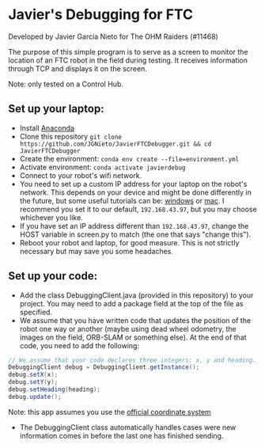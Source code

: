 # Javier's Debugging for FTC

Developed by Javier García Nieto for The OHM Raiders (#11468)

The purpose of this simple program is to serve as a screen to monitor the location of an FTC robot in the field during testing. It receives information through TCP and displays it on the screen.

Note: only tested on a Control Hub.

## Set up your laptop:
- Install [Anaconda](https://docs.anaconda.com/anaconda/install/index.html)
- Clone this repository `git clone https://github.com/JGNieto/JavierFTCDebugger.git && cd JavierFTCDebugger`
- Create the environment: `conda env create --file=environment.yml`
- Activate environment: `conda activate javierdebug`
- Connect to your robot's wifi network.
- You need to set up a custom IP address for your laptop on the robot's network. This depends on your device and might be done differently in the future, but some useful tutorials can be: [windows](https://www.trendnet.com/press/resource-library/how-to-set-static-ip-address) or [mac](https://www.macinstruct.com/tutorials/how-to-set-a-static-ip-address-on-a-mac/). I recommend you set it to our default, `192.168.43.97`, but you may choose whichever you like.
- If you have set an IP address different than `192.168.43.97`, change the HOST variable in screen.py to match (the one that says "change this").
- Reboot your robot and laptop, for good measure. This is not strictly necessary but may save you some headaches.

## Set up your code:
- Add the class DebuggingClient.java (provided in this repository) to your project. You may need to add a package field at the top of the file as specified.
- We assume that you have written code that updates the position of the robot one way or another (maybe using dead wheel odometry, the images on the field, ORB-SLAM or something else). At the end of that code, you need to add the following:
```java
// We assume that your code declares three integers: x, y and heading. You may need to adapt the following code to your variable names.
DebuggingClient debug = DebuggingClient.getInstance();
debug.setX(x);
debug.setY(y);
debug.setHeading(heading);
debug.update();
```
Note: this app assumes you use the [official coordinate system](https://github.com/FIRST-Tech-Challenge/FtcRobotController/blob/master/FtcRobotController/src/main/java/org/firstinspires/ftc/robotcontroller/external/samples/FTC_FieldCoordinateSystemDefinition.pdf)
- The DebuggingClient class automatically handles cases were new information comes in before the last one has finished sending.

<!--
TODO
## How it works
The laptop is on the same Wi-Fi network as the robot controller, which allows for communication.
-->